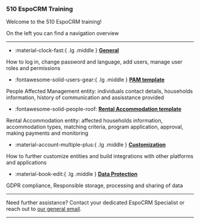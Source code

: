 ### 510 EspoCRM Training 


<!-- markdownlint-disable-next-line no-trailing-punctuation -->

Welcome to the 510 EspoCRM training!

On the left you can find a navigation overview 

---

<!-- markdownlint-disable -->
<div class="grid cards" markdown>

- :material-clock-fast:{ .lg .middle } [__General__](./general/index.md)


How to log in, change password and language, add users, manage user roles and permissions 
  
-  :fontawesome-solid-users-gear:{ .lg .middle } [__PAM template__](./pam/page1.md)
  

 
People Affected Management entity: individuals contact details, households information, history of communication and assisstance provided


- :fontawesome-solid-people-roof: [__Rental Accommodation template__](./rental/page1.md)



Rental Accommodation entity: affected households information, accommodation types, matching criteria, program application, approval, making payments and monitoring


-  :material-account-multiple-plus:{ .lg .middle } [__Customization__](./rental/page1.md)
  

How to further customize entities and build integrations with other platforms and applications


-  :material-book-edit:{ .lg .middle } [__Data Protection__](./protection/page1.md)


GDPR compliance, Responsible storage, processing and sharing of data 


</div>

<!-- markdownlint-enable -->


---

Need further assistance? Contact your dedicated EspoCRM Specialist
or reach out to [our general email](mailto:support@510.global).

---
